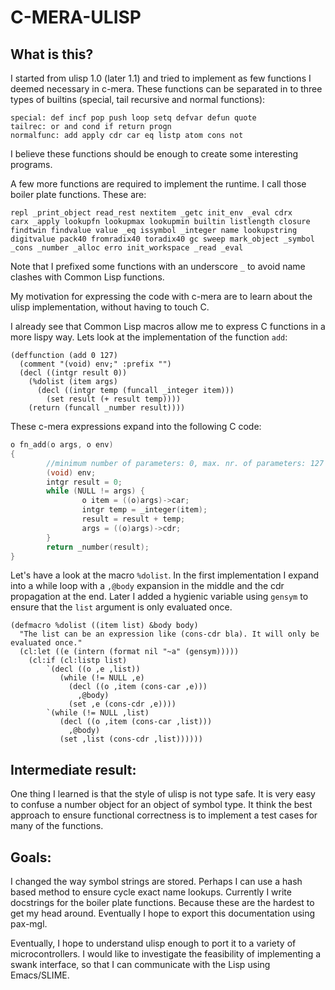 # C-MERA-ULISP

## What is this?

I started from ulisp 1.0 (later 1.1) and tried to implement as few functions I deemed necessary in c-mera.
These functions can be separated in to three types of builtins (special, tail recursive and normal functions):


```
special: def incf pop push loop setq defvar defun quote
tailrec: or and cond if return progn
normalfunc: add apply cdr car eq listp atom cons not
```

I believe these functions should be enough to create some interesting
programs.

A few more functions are required to implement the runtime. I call
those boiler plate functions. These are:

```
repl _print_object read_rest nextitem _getc init_env _eval cdrx
carx _apply lookupfn lookupmax lookupmin builtin listlength closure
findtwin findvalue value _eq issymbol _integer name lookupstring
digitvalue pack40 fromradix40 toradix40 gc sweep mark_object _symbol
_cons _number _alloc erro init_workspace _read _eval
```

Note that I prefixed some functions with an underscore `_` to avoid
name clashes with Common Lisp functions.

My motivation for expressing the code with c-mera are to
learn about the ulisp implementation, without having to touch C.

I already see that Common Lisp macros allow me to express C functions
in a more lispy way. Lets look at the implementation of the function
`add`:

```common-lisp
(deffunction (add 0 127)
  (comment "(void) env;" :prefix "")
  (decl ((intgr result 0))
    (%dolist (item args)
      (decl ((intgr temp (funcall _integer item)))
        (set result (+ result temp))))
    (return (funcall _number result))))
```

These c-mera expressions expand into the following C code:

```C
o fn_add(o args, o env)
{
        //minimum number of parameters: 0, max. nr. of parameters: 127
        (void) env;
        intgr result = 0;
        while (NULL != args) {
                o item = ((o)args)->car;
                intgr temp = _integer(item);
                result = result + temp;
                args = ((o)args)->cdr;
        }
        return _number(result);
}
```

Let's have a look at the macro `%dolist`. In the first implementation
I expand into a while loop with a `,@body` expansion in the middle and
the cdr propagation at the end. Later I added a hygienic variable
using `gensym` to ensure that the `list` argument is only evaluated
once.


```
(defmacro %dolist ((item list) &body body)
  "The list can be an expression like (cons-cdr bla). It will only be evaluated once."
  (cl:let ((e (intern (format nil "~a" (gensym)))))
    (cl:if (cl:listp list)
        `(decl ((o ,e ,list))
           (while (!= NULL ,e)
             (decl ((o ,item (cons-car ,e)))
               ,@body)
             (set ,e (cons-cdr ,e))))
        `(while (!= NULL ,list)
           (decl ((o ,item (cons-car ,list)))
             ,@body)
           (set ,list (cons-cdr ,list))))))
```

## Intermediate result:

One thing I learned is that the style of ulisp is not type safe. It is
very easy to confuse a number object for an object of symbol type. It
think the best approach to ensure functional correctness is to
implement a test cases for many of the functions.



## Goals:

I changed the way symbol strings are stored. Perhaps I can use a hash
based method to ensure cycle exact name lookups. Currently I write
docstrings for the boiler plate functions. Because these are the
hardest to get my head around. Eventually I hope to export this
documentation using pax-mgl.

Eventually, I hope to understand ulisp enough to port it to a variety
of microcontrollers.  I would like to investigate the feasibility of
implementing a swank interface, so that I can communicate with the
Lisp using Emacs/SLIME.
